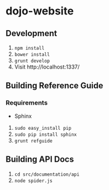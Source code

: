 # dojo-website

## Development

1. `npm install`
2. `bower install`
3. `grunt develop`
4. Visit http://localhost:1337/


## Building Reference Guide

### Requirements

* Sphinx

1. `sudo easy_install pip`
2. `sudo pip install sphinx`
3. `grunt refguide`



## Building API Docs

1. `cd src/documentation/api`
2. `node spider.js`